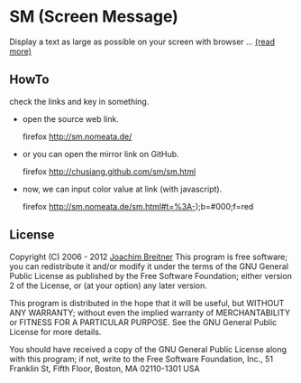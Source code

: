 # SM (Screen Message)

Display a text as large as possible on your screen with browser ... [(read more)](http://chusiang.github.io/sm/)

## HowTo

check the links and key in something.


- open the source web link.

    firefox http://sm.nomeata.de/

- or you can open the mirror link on GitHub.</span>
    
    firefox http://chusiang.github.com/sm/sm.html

- now, we can input color value at link (with javascript).
    
    firefox http://sm.nomeata.de/sm.html#t=%3A-);b=#000;f=red
    
## License

Copyright (C) 2006 - 2012 [Joachim Breitner](http://www.joachim-breitner.de/blog/)
This program is free software; you can redistribute it and/or modify it under the terms of the GNU General Public License as published by the Free Software Foundation; either version 2 of the License, or (at your option) any later version.

This program is distributed in the hope that it will be useful, but WITHOUT ANY WARRANTY; without even the implied warranty of MERCHANTABILITY or FITNESS FOR A PARTICULAR PURPOSE. See the GNU General Public License for more details.

You should have received a copy of the GNU General Public License along with this program; if not, write to the Free Software Foundation, Inc., 51 Franklin St, Fifth Floor, Boston, MA 02110-1301 USA

